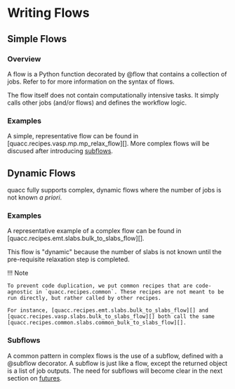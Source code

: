 # Writing Flows

## Simple Flows

### Overview

A flow is a Python function decorated by @flow that contains a collection of jobs. Refer to [](../user/basics/wflow_syntax.md) for more information on the syntax of flows.

The flow itself does not contain computationally intensive tasks. It simply calls other jobs (and/or flows) and defines the workflow logic.

### Examples

A simple, representative flow can be found in [quacc.recipes.vasp.mp.mp_relax_flow][]. More complex flows will be discused after introducing [subflows](subflows.md).

## Dynamic Flows

quacc fully supports complex, dynamic flows where the number of jobs is not known _a priori_.

### Examples

A representative example of a complex flow can be found in [quacc.recipes.emt.slabs.bulk_to_slabs_flow][].

This flow is "dynamic" because the number of slabs is not known until the pre-requisite relaxation step is completed.

!!! Note

    To prevent code duplication, we put common recipes that are code-agnostic in `quacc.recipes.common`. These recipes are not meant to be run directly, but rather called by other recipes.

    For instance, [quacc.recipes.emt.slabs.bulk_to_slabs_flow][] and [quacc.recipes.vasp.slabs.bulk_to_slabs_flow][] both call the same [quacc.recipes.common.slabs.common_bulk_to_slabs_flow][].

### Subflows

A common pattern in complex flows is the use of a subflow, defined with a @subflow decorator. A subflow is just like a flow, except the returned object is a list of job outputs. The need for subflows will become clear in the next section on [futures](futures.md).
